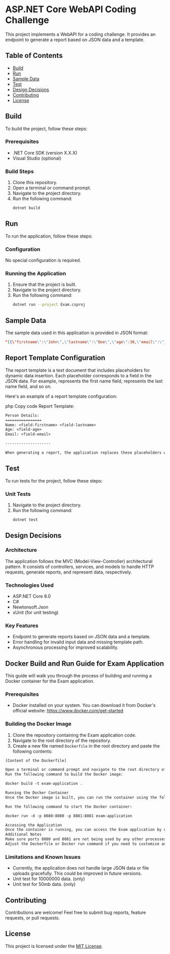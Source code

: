 # ASP.NET Core WebAPI Coding Challenge

This project implements a WebAPI for a coding challenge. It provides an endpoint to generate a report based on JSON data and a template.

## Table of Contents

- [Build](#build)
- [Run](#run)
- [Sample Data](#sample-data)
- [Test](#test)
- [Design Decisions](#design-decisions)
- [Contributing](#contributing)
- [License](#license)

## Build

To build the project, follow these steps:

### Prerequisites

- .NET Core SDK (version X.X.X)
- Visual Studio (optional)

### Build Steps

1. Clone this repository.
2. Open a terminal or command prompt.
3. Navigate to the project directory.
4. Run the following command:
   ```bash
   dotnet build
   ```

## Run

To run the application, follow these steps:

### Configuration

No special configuration is required.

### Running the Application

1. Ensure that the project is built.
2. Navigate to the project directory.
3. Run the following command:
   ```bash
   dotnet run --project Exam.csproj
   ```

## Sample Data

The sample data used in this application is provided in JSON format:

```json
"[{\"firstname\":\"John\",\"lastname\":\"Doe\",\"age\":30,\"email\":\"john.doe@example.com\"},{\"firstname\":\"Jane\",\"lastname\":\"Smith\",\"age\":25,\"email\":\"jane.smith@example.com\"}]"
 ```
## Report Template Configuration

The report template is a text document that includes placeholders for dynamic data insertion. Each placeholder corresponds to a field in the JSON data. For example, <field-firstname> represents the first name field, <field-lastname> represents the last name field, and so on.

Here's an example of a report template configuration:

php
Copy code
Report Template:

```txt Name: <field-firstname> <field-lastname>
Person Details:
================
Name: <field-firstname> <field-lastname>
Age: <field-age>
Email: <field-email>

--------------------

When generating a report, the application replaces these placeholders with actual values from the JSON data to produce the final report.
```
## Test

To run tests for the project, follow these steps:

### Unit Tests

1. Navigate to the project directory.
2. Run the following command:
   ```bash
   dotnet test
   ```

## Design Decisions

### Architecture

The application follows the MVC (Model-View-Controller) architectural pattern. It consists of controllers, services, and models to handle HTTP requests, generate reports, and represent data, respectively.

### Technologies Used

- ASP.NET Core 8.0
- C#
- Newtonsoft.Json
- xUnit (for unit testing)

### Key Features

- Endpoint to generate reports based on JSON data and a template.
- Error handling for invalid input data and missing template path.
- Asynchronous processing for improved scalability.

## Docker Build and Run Guide for Exam Application

This guide will walk you through the process of building and running a Docker container for the Exam application.

### Prerequisites
- Docker installed on your system. You can download it from Docker's official website: https://www.docker.com/get-started

### Building the Docker Image
1. Clone the repository containing the Exam application code.
2. Navigate to the root directory of the repository.
3. Create a new file named `Dockerfile` in the root directory and paste the following contents:

```Dockerfile
[Content of the Dockerfile]

Open a terminal or command prompt and navigate to the root directory of the repository.
Run the following command to build the Docker image:

docker build -t exam-application .

Running the Docker Container
Once the Docker image is built, you can run the container using the following steps:

Run the following command to start the Docker container:

docker run -d -p 8080:8080 -p 8081:8081 exam-application

Accessing the Application
Once the container is running, you can access the Exam application by opening a web browser and navigating to http://localhost:8080 or http://localhost:8081.
Additional Notes
Make sure ports 8080 and 8081 are not being used by any other processes on your system.
Adjust the Dockerfile or Docker run command if you need to customize any parameters such as ports or build configurations.
```


### Limitations and Known Issues

- Currently, the application does not handle large JSON data or file uploads gracefully. This could be improved in future versions.
- Unit test for 10000000 data. (only)
- Unit test for 50mb data. (only)

## Contributing

Contributions are welcome! Feel free to submit bug reports, feature requests, or pull requests.

## License

This project is licensed under the [MIT License](LICENSE).
